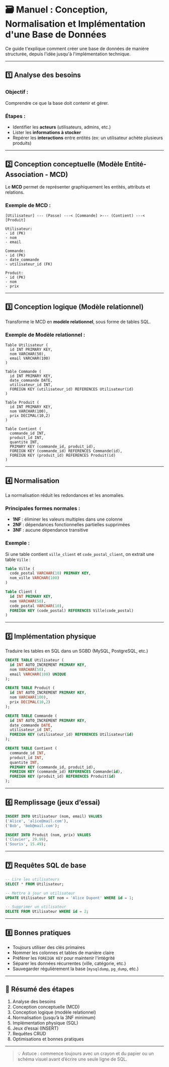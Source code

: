 
# 🗃️ Manuel : Conception, Normalisation et Implémentation d'une Base de Données

Ce guide t'explique comment créer une base de données de manière structurée, depuis l'idée jusqu'à l'implémentation technique.

---

## 1️⃣ Analyse des besoins

### Objectif :
Comprendre ce que la base doit contenir et gérer.

### Étapes :
- Identifier les **acteurs** (utilisateurs, admins, etc.)
- Lister les **informations à stocker**
- Repérer les **interactions** entre entités (ex: un utilisateur achète plusieurs produits)

---

## 2️⃣ Conception conceptuelle (Modèle Entité-Association - MCD)

Le **MCD** permet de représenter graphiquement les entités, attributs et relations.

### Exemple de MCD :

```
[Utilisateur] --- (Passe) ---< [Commande] >--- (Contient) ---< [Produit]

Utilisateur:
- id (PK)
- nom
- email

Commande:
- id (PK)
- date_commande
- utilisateur_id (FK)

Produit:
- id (PK)
- nom
- prix
```

---

## 3️⃣ Conception logique (Modèle relationnel)

Transforme le MCD en **modèle relationnel**, sous forme de tables SQL.

### Exemple de Modèle relationnel :

```
Table Utilisateur (
  id INT PRIMARY KEY,
  nom VARCHAR(50),
  email VARCHAR(100)
)

Table Commande (
  id INT PRIMARY KEY,
  date_commande DATE,
  utilisateur_id INT,
  FOREIGN KEY (utilisateur_id) REFERENCES Utilisateur(id)
)

Table Produit (
  id INT PRIMARY KEY,
  nom VARCHAR(100),
  prix DECIMAL(10,2)
)

Table Contient (
  commande_id INT,
  produit_id INT,
  quantite INT,
  PRIMARY KEY (commande_id, produit_id),
  FOREIGN KEY (commande_id) REFERENCES Commande(id),
  FOREIGN KEY (produit_id) REFERENCES Produit(id)
)
```

---

## 4️⃣ Normalisation

La normalisation réduit les redondances et les anomalies.

### Principales formes normales :
- **1NF** : éliminer les valeurs multiples dans une colonne
- **2NF** : dépendances fonctionnelles partielles supprimées
- **3NF** : aucune dépendance transitive

### Exemple :
Si une table contient `ville_client` et `code_postal_client`, on extrait une table `Ville` :
```sql
Table Ville (
  code_postal VARCHAR(10) PRIMARY KEY,
  nom_ville VARCHAR(100)
)

Table Client (
  id INT PRIMARY KEY,
  nom VARCHAR(50),
  code_postal VARCHAR(10),
  FOREIGN KEY (code_postal) REFERENCES Ville(code_postal)
)
```

---

## 5️⃣ Implémentation physique

Traduire les tables en SQL dans un SGBD (MySQL, PostgreSQL, etc.)

```sql
CREATE TABLE Utilisateur (
  id INT AUTO_INCREMENT PRIMARY KEY,
  nom VARCHAR(50),
  email VARCHAR(100) UNIQUE
);

CREATE TABLE Produit (
  id INT AUTO_INCREMENT PRIMARY KEY,
  nom VARCHAR(100),
  prix DECIMAL(10,2)
);

CREATE TABLE Commande (
  id INT AUTO_INCREMENT PRIMARY KEY,
  date_commande DATE,
  utilisateur_id INT,
  FOREIGN KEY (utilisateur_id) REFERENCES Utilisateur(id)
);

CREATE TABLE Contient (
  commande_id INT,
  produit_id INT,
  quantite INT,
  PRIMARY KEY (commande_id, produit_id),
  FOREIGN KEY (commande_id) REFERENCES Commande(id),
  FOREIGN KEY (produit_id) REFERENCES Produit(id)
);
```

---

## 6️⃣ Remplissage (jeux d’essai)

```sql
INSERT INTO Utilisateur (nom, email) VALUES
('Alice', 'alice@mail.com'),
('Bob', 'bob@mail.com');

INSERT INTO Produit (nom, prix) VALUES
('Clavier', 29.99),
('Souris', 15.49);
```

---

## 7️⃣ Requêtes SQL de base

```sql
-- Lire les utilisateurs
SELECT * FROM Utilisateur;

-- Mettre à jour un utilisateur
UPDATE Utilisateur SET nom = 'Alice Dupont' WHERE id = 1;

-- Supprimer un utilisateur
DELETE FROM Utilisateur WHERE id = 2;
```

---

## 8️⃣ Bonnes pratiques

- Toujours utiliser des clés primaires
- Nommer les colonnes et tables de manière claire
- Préférer les `FOREIGN KEY` pour maintenir l'intégrité
- Séparer les données récurrentes (ville, catégorie, etc.)
- Sauvegarder régulièrement la base (`mysqldump`, `pg_dump`, etc.)

---

## 📌 Résumé des étapes

1. Analyse des besoins
2. Conception conceptuelle (MCD)
3. Conception logique (modèle relationnel)
4. Normalisation (jusqu’à la 3NF minimum)
5. Implémentation physique (SQL)
6. Jeux d’essai (INSERT)
7. Requêtes CRUD
8. Optimisations et bonnes pratiques

---

> 💡 Astuce : commence toujours avec un crayon et du papier ou un schéma visuel avant d’écrire une seule ligne de SQL.
